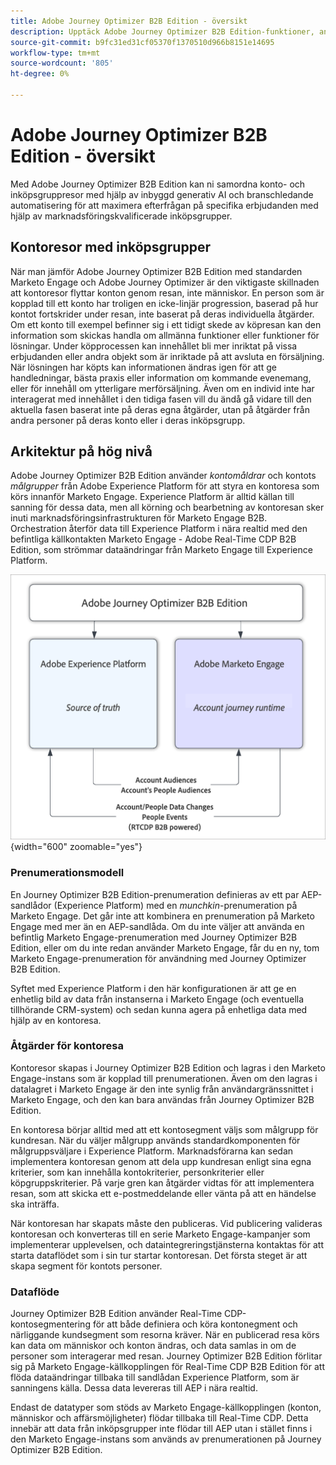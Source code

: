 ```yaml
---
title: Adobe Journey Optimizer B2B Edition - översikt
description: Upptäck Adobe Journey Optimizer B2B Edition-funktioner, användningsfall och arkitekturer.
source-git-commit: b9fc31ed31cf05370f1370510d966b8151e14695
workflow-type: tm+mt
source-wordcount: '805'
ht-degree: 0%

---
```


# Adobe Journey Optimizer B2B Edition - översikt

Med Adobe Journey Optimizer B2B Edition kan ni samordna konto- och inköpsgruppresor med hjälp av inbyggd generativ AI och branschledande automatisering för att maximera efterfrågan på specifika erbjudanden med hjälp av marknadsföringskvalificerade inköpsgrupper.

## Kontoresor med inköpsgrupper

När man jämför Adobe Journey Optimizer B2B Edition med standarden Marketo Engage och Adobe Journey Optimizer är den viktigaste skillnaden att kontoresor flyttar konton genom resan, inte människor. En person som är kopplad till ett konto har troligen en icke-linjär progression, baserad på hur kontot fortskrider under resan, inte baserat på deras individuella åtgärder. Om ett konto till exempel befinner sig i ett tidigt skede av köpresan kan den information som skickas handla om allmänna funktioner eller funktioner för lösningar. Under köpprocessen kan innehållet bli mer inriktat på vissa erbjudanden eller andra objekt som är inriktade på att avsluta en försäljning. När lösningen har köpts kan informationen ändras igen för att ge handledningar, bästa praxis eller information om kommande evenemang, eller för innehåll om ytterligare merförsäljning. Även om en individ inte har interagerat med innehållet i den tidiga fasen vill du ändå gå vidare till den aktuella fasen baserat inte på deras egna åtgärder, utan på åtgärder från andra personer på deras konto eller i deras inköpsgrupp.

## Arkitektur på hög nivå

Adobe Journey Optimizer B2B Edition använder _kontomåldrar_ och kontots _målgrupper_ från Adobe Experience Platform för att styra en kontoresa som körs innanför Marketo Engage. Experience Platform är alltid källan till sanning för dessa data, men all körning och bearbetning av kontoresan sker inuti marknadsföringsinfrastrukturen för Marketo Engage B2B. Orchestration återför data till Experience Platform i nära realtid med den befintliga källkontakten Marketo Engage - Adobe Real-Time CDP B2B Edition, som strömmar dataändringar från Marketo Engage till Experience Platform.

![Dataarkitektur på hög nivå](./assets/high-level-data-architecture.png){width="600" zoomable="yes"}

### Prenumerationsmodell

En Journey Optimizer B2B Edition-prenumeration definieras av ett par AEP-sandlådor (Experience Platform) med en _munchkin_-prenumeration på Marketo Engage. Det går inte att kombinera en prenumeration på Marketo Engage med mer än en AEP-sandlåda. Om du inte väljer att använda en befintlig Marketo Engage-prenumeration med Journey Optimizer B2B Edition, eller om du inte redan använder Marketo Engage, får du en ny, tom Marketo Engage-prenumeration för användning med Journey Optimizer B2B Edition.

Syftet med Experience Platform i den här konfigurationen är att ge en enhetlig bild av data från instanserna i Marketo Engage (och eventuella tillhörande CRM-system) och sedan kunna agera på enhetliga data med hjälp av en kontoresa.

### Åtgärder för kontoresa

Kontoresor skapas i Journey Optimizer B2B Edition och lagras i den Marketo Engage-instans som är kopplad till prenumerationen. Även om den lagras i datalagret i Marketo Engage är den inte synlig från användargränssnittet i Marketo Engage, och den kan bara användas från Journey Optimizer B2B Edition.

En kontoresa börjar alltid med att ett kontosegment väljs som målgrupp för kundresan. När du väljer målgrupp används standardkomponenten för målgruppsväljare i Experience Platform. Marknadsförarna kan sedan implementera kontoresan genom att dela upp kundresan enligt sina egna kriterier, som kan innehålla kontokriterier, personkriterier eller köpgruppskriterier. På varje gren kan åtgärder vidtas för att implementera resan, som att skicka ett e-postmeddelande eller vänta på att en händelse ska inträffa.

När kontoresan har skapats måste den publiceras. Vid publicering valideras kontoresan och konverteras till en serie Marketo Engage-kampanjer som implementerar upplevelsen, och dataintegreringstjänsterna kontaktas för att starta dataflödet som i sin tur startar kontoresan. Det första steget är att skapa segment för kontots personer.

### Dataflöde

Journey Optimizer B2B Edition använder Real-Time CDP-kontosegmentering för att både definiera och köra kontonegment och närliggande kundsegment som resorna kräver. När en publicerad resa körs kan data om människor och konton ändras, och data samlas in om de personer som interagerar med resan. Journey Optimizer B2B Edition förlitar sig på Marketo Engage-källkopplingen för Real-Time CDP B2B Edition för att flöda dataändringar tillbaka till sandlådan Experience Platform, som är sanningens källa.  Dessa data levereras till AEP i nära realtid.

Endast de datatyper som stöds av Marketo Engage-källkopplingen (konton, människor och affärsmöjligheter) flödar tillbaka till Real-Time CDP. Detta innebär att data från inköpsgrupper inte flödar till AEP utan i stället finns i den Marketo Engage-instans som används av prenumerationen på Journey Optimizer B2B Edition.

